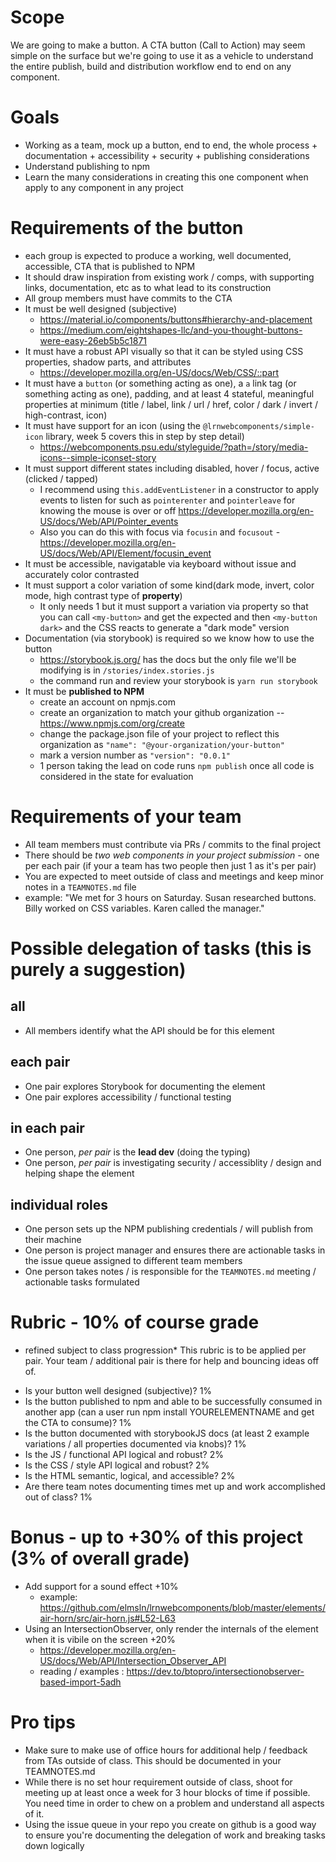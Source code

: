 # Scope
We are going to make a button. A CTA button (Call to Action) may seem simple on the surface but we're going to use it as a vehicle to understand the entire publish, build and distribution workflow end to end on any component.

# Goals
- Working as a team, mock up a button, end to end, the whole process + documentation + accessibility + security + publishing considerations
- Understand publishing to npm
- Learn the many considerations in creating this one component when apply to any component in any project

# Requirements of the button
- each group is expected to produce a working, well documented, accessible, CTA that is published to NPM
- It should draw inspiration from existing work / comps, with supporting links, documentation, etc as to what lead to its construction
- All group members must have commits to the CTA
- It must be well designed (subjective)
  - https://material.io/components/buttons#hierarchy-and-placement
  - https://medium.com/eightshapes-llc/and-you-thought-buttons-were-easy-26eb5b5c1871
- It must have a robust API visually so that it can be styled using CSS properties, shadow parts, and attributes
  - https://developer.mozilla.org/en-US/docs/Web/CSS/::part 
- It must have a `button` (or something acting as one), a `a` link tag (or something acting as one), padding, and at least 4 stateful, meaningful properties at minimum (title / label, link / url / href, color / dark / invert / high-contrast, icon)
- It must have support for an icon (using the `@lrnwebcomponents/simple-icon` library, week 5 covers this in step by step detail)
  - https://webcomponents.psu.edu/styleguide/?path=/story/media-icons--simple-iconset-story
- It must support different states including disabled, hover / focus, active (clicked / tapped)
  - I recommend using `this.addEventListener` in a constructor to apply events to listen for such as `pointerenter` and `pointerleave` for knowing the mouse is over or off https://developer.mozilla.org/en-US/docs/Web/API/Pointer_events
  - Also you can do this with focus via `focusin` and `focusout` - https://developer.mozilla.org/en-US/docs/Web/API/Element/focusin_event
- It must be accessible, navigatable via keyboard without issue and accurately color contrasted
- It must support a color variation of some kind(dark mode, invert, color mode, high contrast type of **property**)
  - It only needs 1 but it must support a variation via property so that you can call `<my-button>` and get the expected and then `<my-button dark>` and the CSS reacts to generate a "dark mode" version
- Documentation (via storybook) is required so we know how to use the button
  - https://storybook.js.org/ has the docs but the only file we'll be modifying is in `/stories/index.stories.js`
  - the command run and review your storybook is `yarn run storybook`
- It must be **published to NPM**
  - create an account on npmjs.com
  - create an organization to match your github organization -- https://www.npmjs.com/org/create
  - change the package.json file of your project to reflect this organization as `"name": "@your-organization/your-button"`
  - mark a version number as `"version": "0.0.1"`
  - 1 person taking the lead on code runs `npm publish` once all code is considered in the state for evaluation
 
 # Requirements of your team
- All team members must contribute via PRs / commits to the final project
- There should be *two web components in your project submission* - one per each pair (if your a team has two people then just 1 as it's per pair)
- You are expected to meet outside of class and meetings and keep minor notes in a `TEAMNOTES.md` file
 - example: "We met for 3 hours on Saturday. Susan researched buttons. Billy worked on CSS variables. Karen called the manager."
  
# Possible delegation of tasks (this is purely a suggestion)
## all
- All members identify what the API should be for this element
## each pair
- One pair explores Storybook for documenting the element
- One pair explores accessibility / functional testing
## in each pair
- One person, *per pair* is the **lead dev** (doing the typing)
- One person, *per pair* is investigating security / accessiblity / design and helping shape the element
## individual roles
- One person sets up the NPM publishing credentials / will publish from their machine
- One person is project manager and ensures there are actionable tasks in the issue queue assigned to different team members
- One person takes notes / is responsible for the `TEAMNOTES.md` meeting / actionable tasks formulated

# Rubric - 10% of course grade
* refined subject to class progression*
This rubric is to be applied per pair. Your team / additional pair is there for help and bouncing ideas off of.
- Is your button well designed (subjective)? 1%
- Is the button published to npm and able to be successfully consumed in another app (can a user run npm install YOURELEMENTNAME and get the CTA to consume)? 1%
- Is the button documented with storybookJS docs (at least 2 example variations / all properties documented via knobs)? 1%
- Is the JS / functional API logical and robust? 2%
- Is the CSS / style API logical and robust? 2%
- Is the HTML semantic, logical, and accessible? 2%
- Are there team notes documenting times met up and work accomplished out of class? 1%

# Bonus - up to +30% of this project (3% of overall grade)
- Add support for a sound effect +10%
  - example: https://github.com/elmsln/lrnwebcomponents/blob/master/elements/air-horn/src/air-horn.js#L52-L63
- Using an IntersectionObserver, only render the internals of the element when it is vibile on the screen +20%
  - https://developer.mozilla.org/en-US/docs/Web/API/Intersection_Observer_API
  - reading / examples : https://dev.to/btopro/intersectionobserver-based-import-5adh

# Pro tips
- Make sure to make use of office hours for additional help / feedback from TAs outside of class. This should be documented in your TEAMNOTES.md
- While there is no set hour requirement outside of class, shoot for meeting up at least once a week for 3 hour blocks of time if possible. You need time in order to chew on a problem and understand all aspects of it.
- Using the issue queue in your repo you create on github is a good way to ensure you're documenting the delegation of work and breaking tasks down logically
